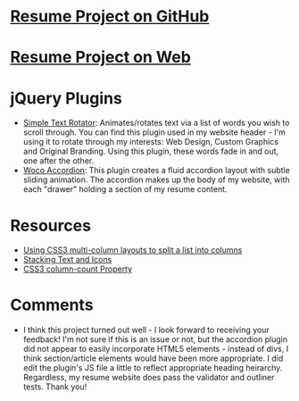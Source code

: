 # [Resume Project on GitHub](https://github.com/vgrunewald/project_resume_grunewald_victoria)

# [Resume Project on Web](http://www.vickigrunewald.com/project_resume)

# jQuery Plugins
* [Simple Text Rotator](https://github.com/peachananr/simple-text-rotator): Animates/rotates text via a list of words you wish to scroll through. You can find this plugin used in my website header - I'm using it to rotate through my interests: Web Design, Custom Graphics and Original Branding. Using this plugin, these words fade in and out, one after the other. 
* [Woco Accordion](https://github.com/chooowai/woco-accordion): This plugin creates a fluid accordion layout with subtle sliding animation. The accordion makes up the body of my website, with each "drawer" holding a section of my resume content. 

# Resources
* [Using CSS3 multi-column layouts to split a list into columns](http://helephant.com/2013/03/17/using-css3-multi-column-layouts-to-split-a-list-into-columns/)
* [Stacking Text and Icons](http://blog.fontawesome.io/2014/05/19/stacking-text-and-icons/)
* [CSS3 column-count Property](http://www.w3schools.com/cssref/css3_pr_column-count.asp)

# Comments
* I think this project turned out well - I look forward to receiving your feedback! I'm not sure if this is an issue or not, but the accordion plugin did not appear to easily incorporate HTML5 elements - instead of divs, I think section/article elements would have been more appropriate. I did edit the plugin's JS file a little to reflect appropriate heading heirarchy. Regardless, my resume website does pass the validator and outliner tests. Thank you!
